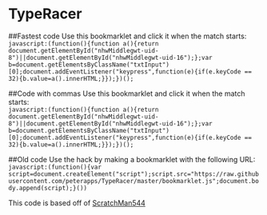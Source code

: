 # TypeRacer

##Fastest code
Use this bookmarklet and click it when the match starts:<br/>
```javascript:(function(){function a(){return document.getElementById("nhwMiddlegwt-uid-8")||document.getElementById("nhwMiddlegwt-uid-16");};var b=document.getElementsByClassName("txtInput")[0];document.addEventListener("keypress",function(e){if(e.keyCode == 32){b.value=a().innerHTML;}});})();```

##Code with commas
Use this bookmarklet and click it when the match starts:<br/>
```javascript:(function(){function a(){return document.getElementById("nhwMiddlegwt-uid-8")||document.getElementById("nhwMiddlegwt-uid-16");};var b=document.getElementsByClassName("txtInput")[0];document.addEventListener("keypress",function(e){if(e.keyCode == 32){b.value=a().innerHTML;}});})();```

##Old code
Use the hack by making a bookmarklet with the following URL:<br/>
```javascript:(function(){var script=document.createElement("script");script.src="https://raw.githubusercontent.com/peterapps/TypeRacer/master/bookmarklet.js";document.body.append(script);}())```

This code is based off of [ScratchMan544](https://github.com/ScratchMan544/typeracer-hack)
